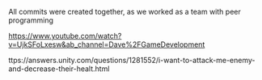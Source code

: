 All commits were created together, as we worked as a team with peer programming

https://www.youtube.com/watch?v=UjkSFoLxesw&ab_channel=Dave%2FGameDevelopment

ttps://answers.unity.com/questions/1281552/i-want-to-attack-me-enemy-and-decrease-their-healt.html
